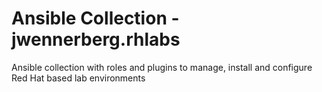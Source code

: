 # Ansible Collection - jwennerberg.rhlabs

Ansible collection with roles and plugins to manage, install and configure Red Hat based lab environments
